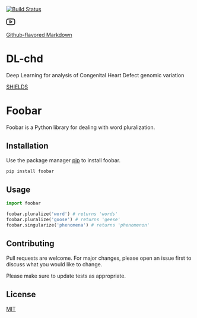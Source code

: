 [![Build Status](https://travis-ci.org/benstear/DL-chd.svg?branch=master)](https://travis-ci.org/benstear/DL-chd.svg?branch=master)

<svg xmlns="http://www.w3.org/2000/svg" width="24" height="24" viewBox="0 0 24 24" fill="none" stroke="currentColor" stroke-width="2" stroke-linecap="round" stroke-linejoin="round" class="feather feather-youtube"><path d="M22.54 6.42a2.78 2.78 0 0 0-1.94-2C18.88 4 12 4 12 4s-6.88 0-8.6.46a2.78 2.78 0 0 0-1.94 2A29 29 0 0 0 1 11.75a29 29 0 0 0 .46 5.33A2.78 2.78 0 0 0 3.4 19c1.72.46 8.6.46 8.6.46s6.88 0 8.6-.46a2.78 2.78 0 0 0 1.94-2 29 29 0 0 0 .46-5.25 29 29 0 0 0-.46-5.33z"></path><polygon points="9.75 15.02 15.5 11.75 9.75 8.48 9.75 15.02"></polygon></svg>

[Github-flavored Markdown](https://guides.github.com/features/mastering-markdown/)

# DL-chd
Deep Learning for analysis of Congenital Heart Defect genomic variation

[SHIELDS](https://shields.io/#/)



# Foobar

Foobar is a Python library for dealing with word pluralization.

## Installation

Use the package manager [pip](https://pip.pypa.io/en/stable/) to install foobar.

```bash
pip install foobar
```

## Usage

```python
import foobar

foobar.pluralize('word') # returns 'words'
foobar.pluralize('goose') # returns 'geese'
foobar.singularize('phenomena') # returns 'phenomenon'
```

## Contributing
Pull requests are welcome. For major changes, please open an issue first to discuss what you would like to change.

Please make sure to update tests as appropriate.

## License
[MIT](https://choosealicense.com/licenses/mit/)

